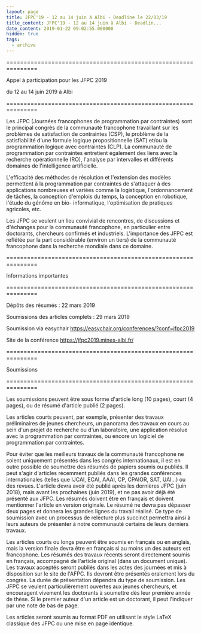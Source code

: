 ```yaml
---
layout: page
title: JFPC'19 - 12 au 14 juin à Albi - Deadline le 22/03/19
title_content: JFPC'19 - 12 au 14 juin à Albi - Deadlin...
date_content: 2019-01-22 09:02:55.000000
hidden: true
tags:
  - archive
---
```



===============================================================







Appel à participation pour les JFPC 2019



du 12 au 14 juin 2019 à Albi



===============================================================





Les JFPC (Journées francophones de programmation par contraintes) sont le
principal congrès de la communauté francophone travaillant sur les problèmes
de satisfaction de contraintes (CSP), le problème de la satisfiabilité d'une
formule logique propositionnelle (SAT) et/ou la programmation logique avec
contraintes (CLP). La communauté de programmation par contraintes entretient
également des liens avec la recherche opérationnelle (RO), l'analyse par
intervalles et différents domaines de l'intelligence artificielle.





L'efficacité des méthodes de résolution et l'extension des modèles permettent
à la programmation par contraintes de s'attaquer à des applications nombreuses
et variées comme la logistique, l'ordonnancement de tâches, la conception
d'emplois du temps, la conception en robotique, l'étude du génôme en bio-
informatique, l'optimisation de pratiques agricoles, etc.





Les JFPC se veulent un lieu convivial de rencontres, de discussions et
d'échanges pour la communauté francophone, en particulier entre doctorants,
chercheurs confirmés et industriels. L'importance des JFPC est reflétée par la
part considérable (environ un tiers) de la communauté francophone dans la
recherche mondiale dans ce domaine.





===============================================================



Informations importantes



===============================================================



Dépôts des résumés : 22 mars 2019



Soumissions des articles complets : 29 mars 2019



Soumission via easychair <https://easychair.org/conferences/?conf=jfpc2019>



Site de la conférence <https://jfpc2019.mines-albi.fr/>





===============================================================



Soumissions



===============================================================



Les soumissions peuvent être sous forme d'article long (10 pages), court (4
pages), ou de résumé d'article publié (2 pages).





Les articles courts peuvent, par exemple, présenter des travaux préliminaires
de jeunes chercheurs, un panorama des travaux en cours au sein d'un projet de
recherche ou d'un laboratoire, une application résolue avec la programmation
par contraintes, ou encore un logiciel de programmation par contraintes.





Pour éviter que les meilleurs travaux de la communauté francophone ne soient
uniquement présentés dans les congrès internationaux, il est en outre possible
de soumettre des résumés de papiers soumis ou publiés. Il peut s'agir
d'articles récemment publiés dans les grandes conférences internationales
(telles que IJCAI, ECAI, AAAI, CP, CPAIOR, SAT, UAI...) ou des revues.
L'article devra avoir été publié après les dernières JFPC (juin 2018), mais
avant les prochaines (juin 2019), et ne pas avoir déjà été présenté aux JFPC.
Les résumés doivent être en français et doivent mentionner l'article en
version originale. Le résumé ne devra pas dépasser deux pages et donnera les
grandes lignes du travail réalisé. Ce type de soumission avec un processus de
relecture plus succinct permettra ainsi à leurs auteurs de présenter à notre
communauté certains de leurs derniers travaux.





Les articles courts ou longs peuvent être soumis en français ou en anglais,
mais la version finale devra être en français si au moins un des auteurs est
francophone. Les résumés des travaux récents seront directement soumis en
français, accompagné de l'article original (dans un document unique). Les
travaux acceptés seront publiés dans les actes des journées et mis à
disposition sur le site de l'AFPC. Ils devront être présentés oralement lors
du congrès. La durée de présentation dépendra du type de soumission. Les JFPC
se veulent particulièrement ouvertes aux jeunes chercheurs, et encouragent
vivement les doctorants à soumettre dès leur première année de thèse. Si le
premier auteur d'un article est un doctorant, il peut l'indiquer par une note
de bas de page.





Les articles seront soumis au format PDF en utilisant le style LaTeX classique
des JFPC ou une mise en page identique.





